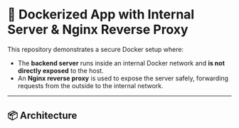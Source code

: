 # 🐳 Dockerized App with Internal Server & Nginx Reverse Proxy

This repository demonstrates a secure Docker setup where:

- The **backend server** runs inside an internal Docker network and **is not directly exposed** to the host.
- An **Nginx reverse proxy** is used to expose the server safely, forwarding requests from the outside to the internal network.

---

## 📦 Architecture

